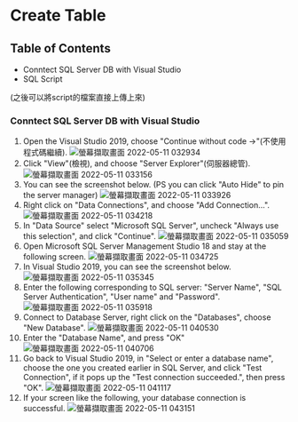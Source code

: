 # Create Table

## Table of Contents
- Conntect SQL Server DB with Visual Studio
- SQL Script 

(之後可以將script的檔案直接上傳上來)

### Conntect SQL Server DB with Visual Studio
1. Open the Visual Studio 2019, choose "Continue without code ->"(不使用程式碼繼續).
![螢幕擷取畫面 2022-05-11 032934](https://user-images.githubusercontent.com/78516704/167707407-ead8e780-2991-4831-ab42-7f2d7652ff50.png)
2. Click "View"(檢視), and choose "Server Explorer"(伺服器總管).
![螢幕擷取畫面 2022-05-11 033156](https://user-images.githubusercontent.com/78516704/167707790-7ed26ed9-4ca7-4c43-987f-68bb128ebfff.png)
3. You can see the screenshot below. (PS you can click "Auto Hide" to pin the server manager)
![螢幕擷取畫面 2022-05-11 033926](https://user-images.githubusercontent.com/78516704/167708899-d1a5aee7-10c9-41f3-97e6-388868efc753.png)
4. Right click on "Data Connections", and choose "Add Connection...".
![螢幕擷取畫面 2022-05-11 034218](https://user-images.githubusercontent.com/78516704/167709712-1d523cee-91ae-41bb-b133-1d0588555cde.png)
5. In "Data Source" select "Microsoft SQL Server", uncheck "Always use this selection", and click "Continue".
![螢幕擷取畫面 2022-05-11 035059](https://user-images.githubusercontent.com/78516704/167710855-4870f737-22c1-48db-9eaa-8510db823e41.png)
6. Open Microsoft SQL Server Management Studio 18 and stay at the following screen.
![螢幕擷取畫面 2022-05-11 034725](https://user-images.githubusercontent.com/78516704/167711429-acbd0586-b54d-4fa6-8816-83746e46f2f2.png)
7. In Visual Studio 2019, you can see the screenshot below.
![螢幕擷取畫面 2022-05-11 035345](https://user-images.githubusercontent.com/78516704/167711130-e6661f9d-e75b-40e0-89bb-7313414b789d.png)
8. Enter the following corresponding to SQL server: "Server Name", "SQL Server Authentication", "User name" and "Password". 
![螢幕擷取畫面 2022-05-11 035918](https://user-images.githubusercontent.com/78516704/167712407-05b27a11-570b-4247-9172-751ab00d078d.png)
9. Connect to Database Server, right click on the "Databases", choose "New Database".
![螢幕擷取畫面 2022-05-11 040530](https://user-images.githubusercontent.com/78516704/167712851-7ad379a7-bf4e-423c-a2ae-b1837cceb40a.png)
10. Enter the "Database Name", and press "OK"
![螢幕擷取畫面 2022-05-11 040706](https://user-images.githubusercontent.com/78516704/167713129-02dc8e9e-c93d-47a5-a744-59698bd0f1ab.png)
11. Go back to Visual Studio 2019, in "Select or enter a database name",  choose the one you created earlier in SQL Server, and click "Test Connection", if it pops up the "Test connection succeeded.", then press "OK".
![螢幕擷取畫面 2022-05-11 041117](https://user-images.githubusercontent.com/78516704/167713840-00158464-0d40-4d06-921c-ed3e544f27b4.png)
12. If your screen like the following, your database connection is successful.
![螢幕擷取畫面 2022-05-11 043151](https://user-images.githubusercontent.com/78516704/167716854-b971e9aa-6af0-4bc4-ad53-fca0fdc4646a.png)
